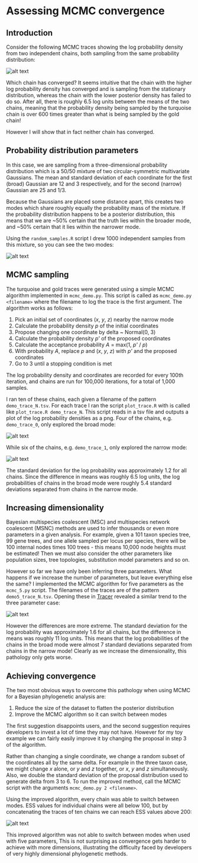 # Assessing MCMC convergence

## Introduction

Consider the following MCMC traces showing the log probability density from two
independent chains, both sampling from the same probability distribution:

![alt text](example_traces.png "MCMC traces with high and low probability densities.")

Which chain has converged? It seems intuitive that the chain with the higher
log probability density has converged and is sampling from the stationary
distribution, whereas the chain with the lower posterior density has failed to
do so. After all, there is roughly 6.5 log units between the means of the two
chains, meaning that the probability density being sampled by the turquoise
chain is over 600 times greater than what is being sampled by the gold
chain!

However I will show that in fact neither chain has converged.

## Probability distribution parameters

In this case, we are sampling from a three-dimensional probability
distribution which is a 50/50 mixture of two circular-symmetric multivariate
Gaussians. The mean and standard deviation of each coordinate for the first
(broad) Gaussian are 12 and 3 respectively, and for the second (narrow)
Gaussian are 25 and 1/3.

Because the Gaussians are placed some distance apart, this creates two modes
which share roughly equally the probability mass of the mixture. If the
probability distribution happens to be a posterior distribution, this means
that we are ~50% certain that the truth lies within the broader mode, and ~50%
certain that it lies within the narrower mode.

Using the `random_samples.R` script I drew 1000 independent samples from this
mixture, so you can see the two modes:

![alt text](random_samples.png "The bimodal mixture distribution.")

## MCMC sampling

The turquoise and gold traces were generated using a simple MCMC algorithm
implemented in `mcmc_demo.py`. This script is called as `mcmc_demo.py <filename>`
where the filename to log the trace is the first argument. The algorithm
works as follows:

  1. Pick an initial set of coordinates (*x*, *y*, *z*) nearby the narrow mode
  2. Calculate the probability density *p* of the initial coordinates
  3. Propose changing one coordinate by delta ~ Normal(0, 3)
  4. Calculate the probability density *p'* of the proposed coordinates
  5. Calculate the acceptance probability *A* = max(1, *p'* / *p*)
  6. With probability *A*, replace *p* and (*x*, *y*, *z*) with *p'* and the proposed coordinates
  7. Go to 3 until a stopping condition is met

The log probability density and coordinates are recorded for every 100th
iteration, and chains are run for 100,000 iterations, for a total of 1,000
samples.

I ran ten of these chains, each given a filename of the pattern
`demo_trace_N.tsv`. For each trace I ran the script `plot_trace.R` with is
called like `plot_trace.R demo_trace_N`. This script reads in a tsv file and
outputs a plot of the log probability densities as a png. Four of the chains,
e.g. `demo_trace_0`, only explored the broad mode:

![alt text](demo_trace_0.png "demo trace 0 posterior samples.")

While six of the chains, e.g. `demo_trace_1`, only explored the narrow mode:

![alt text](demo_trace_1.png "demo trace 1 posterior samples.")

The standard deviation for the log probability was approximately 1.2 for all
chains. Since the difference in means was roughly 6.5 log units, the log
probabilities of chains in the broad mode were roughly 5.4 standard deviations
separated from chains in the narrow mode.

## Increasing dimensionality

Bayesian multispecies coalescent (MSC) and multispecies network coalescent
(MSNC) methods are used to infer thousands or even more parameters in a given
analysis. For example, given a 101 taxon species tree, 99 gene trees, and one
allele sampled per locus per species, there will be 100 internal nodes times
100 trees - this means 10,000 node heights must be estimated! Then we must
also consider the other parameters like population sizes, tree topologies,
substitution model parameters and so on.

However so far we have only been inferring three parameters. What happens if
we increase the number of parameters, but leave everything else the same? I
implemented the MCMC algorithm for five parameters as the `mcmc_5.py` script.
The filenames of the traces are of the pattern `demo5_trace_N.tsv`. Opening
these in [Tracer](http://beast.community/tracer) revealed a similar trend to
the three parameter case:

![alt text](example5_traces.png "MCMC traces of five parameter analyses with high and low probability densities.")

However the differences are more extreme. The standard deviation for the log
probability was approximately 1.6 for all chains, but the difference in means
was roughly 11 log units. This means that the log probabilities of the chains
in the broad mode were almost 7 standard deviations separated from chains in
the narrow mode! Clearly as we increase the dimensionality, this pathology
only gets worse.

## Achieving convergence

The two most obvious ways to overcome this pathology when using MCMC for a
Bayesian phylogenetic analysis are:

1. Reduce the size of the dataset to flatten the posterior distribution
2. Improve the MCMC algorithm so it can switch between modes

The first suggestion disappoints users, and the second suggestion requires
developers to invest a lot of time they may not have. However for my toy
example we can fairly easily improve it by changing the proposal in step 3 of
the algorithm.

Rather than changing a single coordinate, we change a random subset of the
coordinates all by the same delta. For example in the three taxon case, we
might change *x* alone, or *y* and *z* together, or *x*, *y* and *z*
simultaneously. Also, we double the standard deviation of the proposal
distribution used to generate delta from 3 to 6. To run the improved method,
call the MCMC script with the arguments `mcmc_demo.py 2 <filename>`.

Using the improved algorithm, every chain was able to switch between modes.
ESS values for individual chains were all below 100, but by concatenating
the traces of ten chains we can reach ESS values above 200:

![alt text](concatenated_improved_trace.png "MCMC trace using an improved algorithm.")

This improved algorithm was not able to switch between modes when used with
five parameters, This is not surprising as convergence gets harder to achieve
with more dimensions, illustrating the difficulty faced by developers of very
highly dimensional phylogenetic methods.
